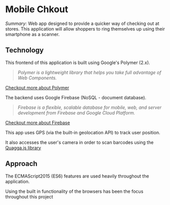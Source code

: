# Mobile Chkout

*Summary:* Web app designed to provide a quicker way of checking out at stores. This application will allow shoppers to ring themselves up using their smartphone as a scanner.

## Technology
 This frontend of this application is built using Google's Polymer (2.x). 
 > _Polymer is a lightweight library that helps you take full advantage of Web Components._
  
  [Checkout more about Polymer](https://www.polymer-project.org/)

 The backend uses Google Firebase (NoSQL - document database). 
 > _Firebase is a flexible, scalable database for mobile, web, and server development from Firebase and Google Cloud Platform._
  
  [Checkout more about Firebase](https://firebase.google.com/)
  
  This app uses GPS (via the built-in geolocation API) to track user position.
  
  It also accesses the user's camera in order to scan barcodes using the [Quagga.js library](https://serratus.github.io/quaggaJS/)

## Approach 
 The ECMAScript2015 (ES6) features are used heavily throughout the application.

 Using the built in functionality of the browsers has been the focus throughout this project
